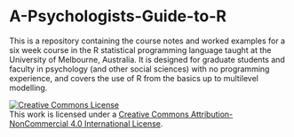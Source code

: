 # A-Psychologists-Guide-to-R
This is a repository containing the course notes and worked examples for a six week course in the R statistical programming language taught at the University of Melbourne, Australia. It is designed for graduate students and faculty in psychology (and other social sciences) with no programming experience, and covers the use of R from the basics up to multilevel modelling.



<a rel="license" href="http://creativecommons.org/licenses/by-nc/4.0/"><img alt="Creative Commons License" style="border-width:0" src="https://i.creativecommons.org/l/by-nc/4.0/88x31.png" /></a><br />This work is licensed under a <a rel="license" href="http://creativecommons.org/licenses/by-nc/4.0/">Creative Commons Attribution-NonCommercial 4.0 International License</a>.
